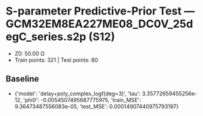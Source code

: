 # S-parameter Predictive-Prior Test — GCM32EM8EA227ME08_DC0V_25degC_series.s2p (S12)
- Z0: 50.00 Ω
- Train points: 321  |  Test points: 80

## Baseline
- {'model': 'delay+poly_complex_logf(deg=3)', 'tau': 3.35772659455256e-12, 'phi0': -0.0054507495687775975, 'train_MSE': 9.36473487556083e-05, 'test_MSE': 0.00014907440975793197}